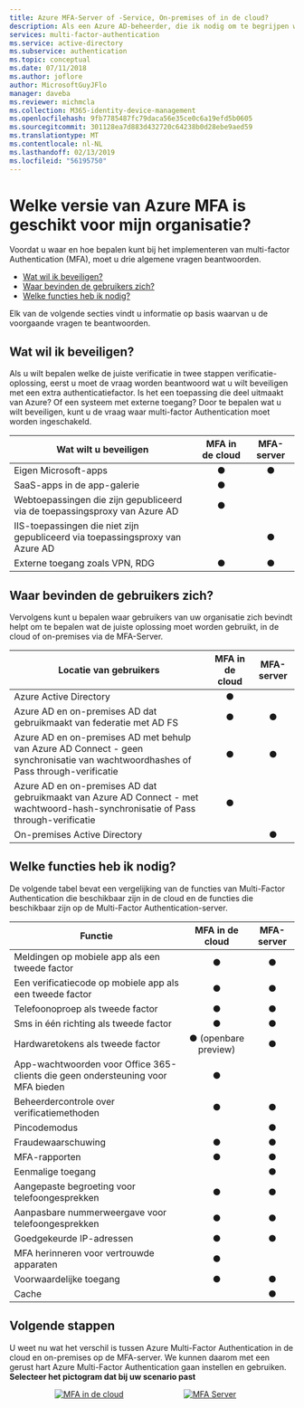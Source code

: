 ```yaml
---
title: Azure MFA-Server of -Service, On-premises of in de cloud?
description: Als een Azure AD-beheerder, die ik nodig om te begrijpen welke versie van MFA ik moet implementeren?
services: multi-factor-authentication
ms.service: active-directory
ms.subservice: authentication
ms.topic: conceptual
ms.date: 07/11/2018
ms.author: joflore
author: MicrosoftGuyJFlo
manager: daveba
ms.reviewer: michmcla
ms.collection: M365-identity-device-management
ms.openlocfilehash: 9fb7785487fc79daca56e35ce0c6a19efd5b0605
ms.sourcegitcommit: 301128ea7d883d432720c64238b0d28ebe9aed59
ms.translationtype: MT
ms.contentlocale: nl-NL
ms.lasthandoff: 02/13/2019
ms.locfileid: "56195750"
---
```

# <a name="which-version-of-azure-mfa-is-right-for-my-organization"></a>Welke versie van Azure MFA is geschikt voor mijn organisatie?

Voordat u waar en hoe bepalen kunt bij het implementeren van multi-factor Authentication (MFA), moet u drie algemene vragen beantwoorden.

* [Wat wil ik beveiligen?](#what-am-i-trying-to-secure)
* [Waar bevinden de gebruikers zich?](#where-are-the-users-located)
* [Welke functies heb ik nodig?](#what-features-do-i-need)

Elk van de volgende secties vindt u informatie op basis waarvan u de voorgaande vragen te beantwoorden.

## <a name="what-am-i-trying-to-secure"></a>Wat wil ik beveiligen?

Als u wilt bepalen welke de juiste verificatie in twee stappen verificatie-oplossing, eerst u moet de vraag worden beantwoord wat u wilt beveiligen met een extra authenticatiefactor. Is het een toepassing die deel uitmaakt van Azure? Of een systeem met externe toegang? Door te bepalen wat u wilt beveiligen, kunt u de vraag waar multi-factor Authentication moet worden ingeschakeld.

| Wat wilt u beveiligen | MFA in de cloud | MFA-server |
| --- |:---:|:---:|
| Eigen Microsoft-apps |● |● |
| SaaS-apps in de app-galerie |● |  |
| Webtoepassingen die zijn gepubliceerd via de toepassingsproxy van Azure AD |● |  |
| IIS-toepassingen die niet zijn gepubliceerd via toepassingsproxy van Azure AD | |● |
| Externe toegang zoals VPN, RDG | ● | ● |

## <a name="where-are-the-users-located"></a>Waar bevinden de gebruikers zich?

Vervolgens kunt u bepalen waar gebruikers van uw organisatie zich bevindt helpt om te bepalen wat de juiste oplossing moet worden gebruikt, in de cloud of on-premises via de MFA-Server.

| Locatie van gebruikers | MFA in de cloud | MFA-server |
| --- |:---:|:---:|
| Azure Active Directory |● | |
| Azure AD en on-premises AD dat gebruikmaakt van federatie met AD FS |● |● |
| Azure AD en on-premises AD met behulp van Azure AD Connect - geen synchronisatie van wachtwoordhashes of Pass through-verificatie |● |● |
| Azure AD en on-premises AD dat gebruikmaakt van Azure AD Connect - met wachtwoord-hash-synchronisatie of Pass through-verificatie |● | |
| On-premises Active Directory | |● |

## <a name="what-features-do-i-need"></a>Welke functies heb ik nodig?

De volgende tabel bevat een vergelijking van de functies van Multi-Factor Authentication die beschikbaar zijn in de cloud en de functies die beschikbaar zijn op de Multi-Factor Authentication-server.

| Functie | MFA in de cloud | MFA-server |
| --- |:---:|:---:|
| Meldingen op mobiele app als een tweede factor | ● | ● |
| Een verificatiecode op mobiele app als een tweede factor | ● | ● |
| Telefoonoproep als tweede factor | ● | ● |
| Sms in één richting als tweede factor | ● | ● |
| Hardwaretokens als tweede factor | ● (openbare preview) | ● |
| App-wachtwoorden voor Office 365-clients die geen ondersteuning voor MFA bieden | ● | |
| Beheerdercontrole over verificatiemethoden | ● | ● |
| Pincodemodus | | ● |
| Fraudewaarschuwing | ● | ● |
| MFA-rapporten | ● | ● |
| Eenmalige toegang | | ● |
| Aangepaste begroeting voor telefoongesprekken | ● | ● |
| Aanpasbare nummerweergave voor telefoongesprekken | ● | ● |
| Goedgekeurde IP-adressen | ● | ● |
| MFA herinneren voor vertrouwde apparaten | ● | |
| Voorwaardelijke toegang | ● | ● |
| Cache |  | ● |

## <a name="next-steps"></a>Volgende stappen

U weet nu wat het verschil is tussen Azure Multi-Factor Authentication in de cloud en on-premises op de MFA-server. We kunnen daarom met een gerust hart Azure Multi-Factor Authentication gaan instellen en gebruiken. **Selecteer het pictogram dat bij uw scenario past**

<center>

[![MFA in de cloud](./media/concept-mfa-whichversion/cloud2.png)](howto-mfa-getstarted.md)  &nbsp;&nbsp;&nbsp;&nbsp;&nbsp;&nbsp;&nbsp;&nbsp;&nbsp;&nbsp;&nbsp;&nbsp;&nbsp;&nbsp;&nbsp;&nbsp;&nbsp;&nbsp;&nbsp;&nbsp;&nbsp;&nbsp;&nbsp;&nbsp;&nbsp; [![MFA Server](./media/concept-mfa-whichversion/server2.png)](howto-mfaserver-deploy.md) &nbsp;&nbsp;&nbsp;&nbsp;&nbsp; </center>
